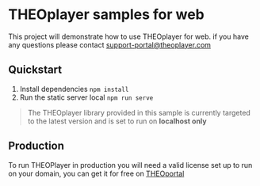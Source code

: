 # THEOplayer samples for web

This project will demonstrate how to use THEOplayer for web. if you have any questions please contact support-portal@theoplayer.com

## Quickstart

1. Install dependencies `npm install`
2. Run the static server local `npm run serve`

> The THEOplayer library provided in this sample is currently targeted to the latest version and is set to run on **localhost only**

## Production

To run THEOPlayer in production you will need a valid license set up to run on your domain, you can get it for free on [THEOportal](http://portal.theoplayer.com)
